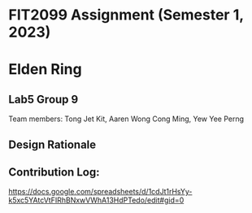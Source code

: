 # FIT2099 Assignment (Semester 1, 2023)
# Elden Ring

## Lab5 Group 9
Team members: Tong Jet Kit, Aaren Wong Cong Ming, Yew Yee Perng

## Design Rationale

## Contribution Log:
https://docs.google.com/spreadsheets/d/1cdJt1rHsYy-k5xc5YAtcVtFIRhBNxwVWhA13HdPTedo/edit#gid=0
